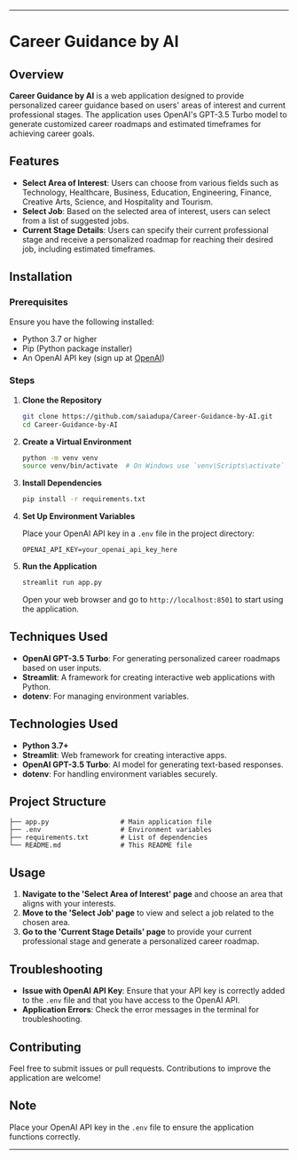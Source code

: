 
---

# Career Guidance by AI

## Overview

**Career Guidance by AI** is a web application designed to provide personalized career guidance based on users' areas of interest and current professional stages. The application uses OpenAI's GPT-3.5 Turbo model to generate customized career roadmaps and estimated timeframes for achieving career goals.

## Features

- **Select Area of Interest**: Users can choose from various fields such as Technology, Healthcare, Business, Education, Engineering, Finance, Creative Arts, Science, and Hospitality and Tourism.
- **Select Job**: Based on the selected area of interest, users can select from a list of suggested jobs.
- **Current Stage Details**: Users can specify their current professional stage and receive a personalized roadmap for reaching their desired job, including estimated timeframes.

## Installation

### Prerequisites

Ensure you have the following installed:

- Python 3.7 or higher
- Pip (Python package installer)
- An OpenAI API key (sign up at [OpenAI](https://beta.openai.com/signup/))

### Steps

1. **Clone the Repository**

   ```bash
   git clone https://github.com/saiadupa/Career-Guidance-by-AI.git
   cd Career-Guidance-by-AI
   ```

2. **Create a Virtual Environment**

   ```bash
   python -m venv venv
   source venv/bin/activate  # On Windows use `venv\Scripts\activate`
   ```

3. **Install Dependencies**

   ```bash
   pip install -r requirements.txt
   ```

4. **Set Up Environment Variables**

   Place your OpenAI API key in a `.env` file in the project directory:

   ```
   OPENAI_API_KEY=your_openai_api_key_here
   ```

5. **Run the Application**

   ```bash
   streamlit run app.py
   ```

   Open your web browser and go to `http://localhost:8501` to start using the application.

## Techniques Used

- **OpenAI GPT-3.5 Turbo**: For generating personalized career roadmaps based on user inputs.
- **Streamlit**: A framework for creating interactive web applications with Python.
- **dotenv**: For managing environment variables.

## Technologies Used

- **Python 3.7+**
- **Streamlit**: Web framework for creating interactive apps.
- **OpenAI GPT-3.5 Turbo**: AI model for generating text-based responses.
- **dotenv**: For handling environment variables securely.

## Project Structure

```
├── app.py                  # Main application file
├── .env                    # Environment variables
├── requirements.txt        # List of dependencies
└── README.md               # This README file
```

## Usage

1. **Navigate to the 'Select Area of Interest' page** and choose an area that aligns with your interests.
2. **Move to the 'Select Job' page** to view and select a job related to the chosen area.
3. **Go to the 'Current Stage Details' page** to provide your current professional stage and generate a personalized career roadmap.

## Troubleshooting

- **Issue with OpenAI API Key**: Ensure that your API key is correctly added to the `.env` file and that you have access to the OpenAI API.
- **Application Errors**: Check the error messages in the terminal for troubleshooting.

## Contributing

Feel free to submit issues or pull requests. Contributions to improve the application are welcome!

## Note

Place your OpenAI API key in the `.env` file to ensure the application functions correctly.

---

